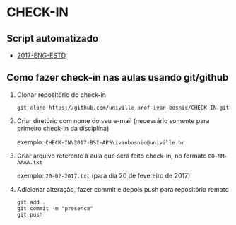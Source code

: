 # CHECK-IN

## Script automatizado

- [2017-ENG-ESTD](https://github.com/eduardoklosowski/check-in-commiter)


## Como fazer check-in nas aulas usando git/github

1. Clonar repositório do check-in

    ```
    git clone https://github.com/univille-prof-ivan-bosnic/CHECK-IN.git
    ```

2. Criar diretório com nome do seu e-mail (necessário somente para primeiro check-in da disciplina)

    exemplo: `CHECK-IN\2017-BSI-APS\ivanbosnic@univille.br`

3. Criar arquivo referente à aula que será feito check-in, no formato `DD-MM-AAAA.txt`

    exemplo: `20-02-2017.txt` (para dia 20 de fevereiro de 2017)

4. Adicionar alteração, fazer commit e depois push para repositório remoto

    ```
    git add .
    git commit -m "presenca"
    git push
    ```
